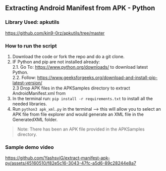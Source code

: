 ## Extracting Android Manifest from APK - Python

### Library Used: apkutils 
https://github.com/kin9-0rz/apkutils/tree/master 

### How to run the script
1. Download the code or fork the repo and do a git clone.
2. IF Python and pip are not installed already: <br/>
2.1. Go To: https://www.python.org/downloads/ to download latest Python. <br/>
2.2. Follow: https://www.geeksforgeeks.org/download-and-install-pip-latest-version/ <br/>
2.3 Drop APK files in the APKSamples directory to extract AndroidManifest.xml from
3. In the terminal run: `pip install -r requirements.txt` to install all the needed libraries.
4. Run `python3 apk_xml.py` in the terminal --> this will allow you to select an APK file from file explorer and would generate an XML file in the GeneratedXML folder.

> Note: There has been an APK file provided in the APKSamples directory.

### Sample demo video
https://github.com/YashsviG/extract-manifest-apk-py/assets/45160510/f82e5c16-3043-47fc-a5d6-89c28244e8a7

